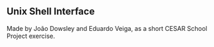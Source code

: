 ## Unix Shell Interface
Made by João Dowsley and Eduardo Veiga, as a short CESAR School Project exercise.
